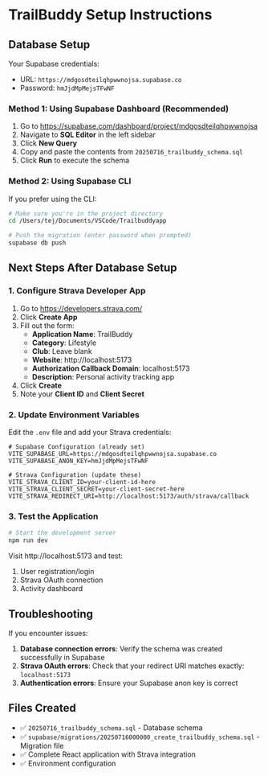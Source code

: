 # TrailBuddy Setup Instructions

## Database Setup

Your Supabase credentials:
- URL: `https://mdgosdteilqhpwwnojsa.supabase.co`
- Password: `hmJjdMpMejsTFwNF`

### Method 1: Using Supabase Dashboard (Recommended)

1. Go to https://supabase.com/dashboard/project/mdgosdteilqhpwwnojsa
2. Navigate to **SQL Editor** in the left sidebar
3. Click **New Query**
4. Copy and paste the contents from `20250716_trailbuddy_schema.sql` 
5. Click **Run** to execute the schema

### Method 2: Using Supabase CLI

If you prefer using the CLI:

```bash
# Make sure you're in the project directory
cd /Users/tej/Documents/VSCode/Trailbuddyapp

# Push the migration (enter password when prompted)
supabase db push
```

## Next Steps After Database Setup

### 1. Configure Strava Developer App

1. Go to https://developers.strava.com/
2. Click **Create App**
3. Fill out the form:
   - **Application Name**: TrailBuddy
   - **Category**: Lifestyle
   - **Club**: Leave blank
   - **Website**: http://localhost:5173
   - **Authorization Callback Domain**: localhost:5173
   - **Description**: Personal activity tracking app
4. Click **Create**
5. Note your **Client ID** and **Client Secret**

### 2. Update Environment Variables

Edit the `.env` file and add your Strava credentials:

```env
# Supabase Configuration (already set)
VITE_SUPABASE_URL=https://mdgosdteilqhpwwnojsa.supabase.co
VITE_SUPABASE_ANON_KEY=hmJjdMpMejsTFwNF

# Strava Configuration (update these)
VITE_STRAVA_CLIENT_ID=your-client-id-here
VITE_STRAVA_CLIENT_SECRET=your-client-secret-here
VITE_STRAVA_REDIRECT_URI=http://localhost:5173/auth/strava/callback
```

### 3. Test the Application

```bash
# Start the development server
npm run dev
```

Visit http://localhost:5173 and test:
1. User registration/login
2. Strava OAuth connection
3. Activity dashboard

## Troubleshooting

If you encounter issues:

1. **Database connection errors**: Verify the schema was created successfully in Supabase
2. **Strava OAuth errors**: Check that your redirect URI matches exactly: `localhost:5173`
3. **Authentication errors**: Ensure your Supabase anon key is correct

## Files Created

- ✅ `20250716_trailbuddy_schema.sql` - Database schema
- ✅ `supabase/migrations/20250716000000_create_trailbuddy_schema.sql` - Migration file
- ✅ Complete React application with Strava integration
- ✅ Environment configuration